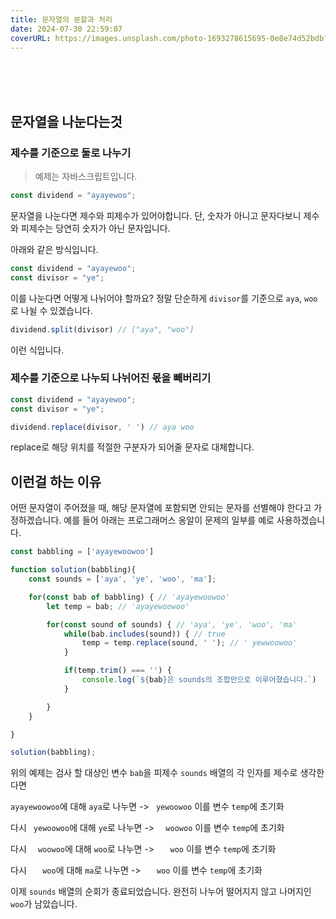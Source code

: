 ```yaml
---
title: 문자열의 분할과 처리
date: 2024-07-30 22:59:07
coverURL: https://images.unsplash.com/photo-1693278615695-0e8e74d52bdb?q=80&w=2940&auto=format&fit=crop&ixlib=rb-4.0.3&ixid=M3wxMjA3fDB8MHxwaG90by1wYWdlfHx8fGVufDB8fHx8fA%3D%3D
---
```

<br />
<br />
<br />

## 문자열을 나눈다는것

### 제수를 기준으로 둘로 나누기

> 예제는 자바스크립트입니다.

```js
const dividend = "ayayewoo";
```

문자열을 나눈다면 제수와 피제수가 있어야합니다.
단, 숫자가 아니고 문자다보니 제수와 피제수는 당연히 숫자가 아닌 문자입니다.

아래와 같은 방식입니다.

```js
const dividend = "ayayewoo";
const divisor = "ye";
```

이를 나눈다면 어떻게 나뉘어야 할까요?
정말 단순하게 `divisor`를 기준으로 `aya`, `woo`로 나뉠 수 있겠습니다.

```js
dividend.split(divisor) // ["aya", "woo"]
```

이런 식입니다.

### 제수를 기준으로 나누되 나뉘어진 몫을 빼버리기

```js
const dividend = "ayayewoo";
const divisor = "ye";
```

```js
dividend.replace(divisor, ' ') // aya woo
```

replace로 해당 위치를 적절한 구분자가 되어줄 문자로 대체합니다.


## 이런걸 하는 이유

어떤 문자열이 주어졌을 때, 해당 문자열에 포함되면 안되는 문자를 선별해야 한다고 가정하겠습니다.
예를 들어 아래는 프로그래머스 옹알이 문제의 일부를 예로 사용하겠습니다.

```js
const babbling = ['ayayewoowoo']

function solution(babbling){
    const sounds = ['aya', 'ye', 'woo', 'ma'];

    for(const bab of babbling) { // 'ayayewoowoo'
        let temp = bab; // 'ayayewoowoo'

        for(const sound of sounds) { // 'aya', 'ye', 'woo', 'ma'
            while(bab.includes(sound)) { // true
                temp = temp.replace(sound, ' '); // ' yewwoowoo'
            }

            if(temp.trim() === '') {
                console.log(`${bab}은 sounds의 조합만으로 이루어졌습니다.`)
            }

        }
    }

}

solution(babbling);
```

위의 예제는 검사 할 대상인 변수 `bab`을 피제수
`sounds` 배열의 각 인자를 제수로 생각한다면

`ayayewoowoo`에 대해 `aya`로 나누면 -> ` yewoowoo`
이를 변수 `temp`에 초기화

다시 ` yewoowoo`에 대해 `ye`로 나누면 -> `  woowoo`
이를 변수 `temp`에 초기화

다시 `  woowoo`에 대해 `woo`로 나누면 -> `   woo`
이를 변수 `temp`에 초기화

다시 `   woo`에 대해 `ma`로 나누면 -> `   woo`
이를 변수 `temp`에 초기화

이제 `sounds` 배열의 순회가 종료되었습니다.
완전히 나누어 떨어지지 않고 나머지인 `woo`가 남았습니다.